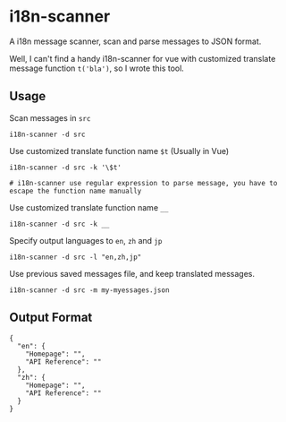 # i18n-scanner
A i18n message scanner, scan and parse messages to JSON format.

Well, I can't find a handy i18n-scanner for vue with customized translate message function `t('bla')`, so I wrote this tool.

## Usage

Scan messages in `src`
```
i18n-scanner -d src
```


Use customized translate function name `$t` (Usually in Vue)
```
i18n-scanner -d src -k '\$t'

# i18n-scanner use regular expression to parse message, you have to escape the function name manually
```

Use customized translate function name `__`
```
i18n-scanner -d src -k __
```

Specify output languages to `en`, `zh` and `jp`
```
i18n-scanner -d src -l "en,zh,jp"
```

Use previous saved messages file, and keep translated messages.
```
i18n-scanner -d src -m my-myessages.json
```

## Output Format
```
{
  "en": {
    "Homepage": "",
    "API Reference": ""
  },
  "zh": {
    "Homepage": "",
    "API Reference": ""
  }
}
```

